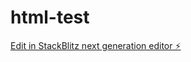 # html-test

[Edit in StackBlitz next generation editor ⚡️](https://stackblitz.com/~/github.com/dhananjay431/html-test)